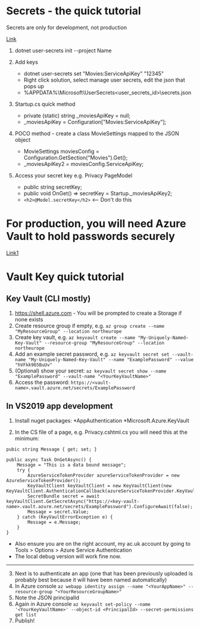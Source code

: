 ﻿# Secrets - the quick tutorial

Secrets are only for development, not production

[Link](https://docs.microsoft.com/en-us/aspnet/core/security/app-secrets?view=aspnetcore-3.0&tabs=windows)

1. dotnet user-secrets init --project Name
2. Add keys
	* dotnet user-secrets set "Movies:ServiceApiKey" "12345"
	* Right click solution, select manage user secrets, edit the json that pops up
	* %APPDATA%\Microsoft\UserSecrets\<user_secrets_id>\secrets.json

3. Startup.cs quick method
	* private (static) string _moviesApiKey = null;
	* _moviesApiKey = Configuration["Movies:ServiceApiKey"];

4. POCO method - create a class MovieSettings mapped to the JSON object
	* MovieSettings moviesConfig = Configuration.GetSection("Movies").Get<MovieSettings>();
	* _moviesApiKey2 = moviesConfig.ServiceApiKey;

5. Access your secret key e.g. Privacy PageModel
	* public string secretKey;
	* public void OnGet() => secretKey = Startup._moviesApiKey2;
	* ```<h2>@Model.secretKey</h2>``` <-- Don't do this

# For production, you will need Azure Vault to hold passwords securely

[Link1](https://stackoverflow.com/questions/40131672/storing-production-secrets-in-asp-net-core)

# Vault Key quick tutorial

## Key Vault (CLI mostly)

1. https://shell.azure.com - You will be prompted to create a Storage if none exists
2. Create resource group if empty, e.g.
`az group create --name "MyResourceGroup" --location northeurope`
3. Create key vault, e.g.
`az keyvault create --name "My-Uniquely-Named-Key-Vault" --resource-group "MyResourceGroup" --location northeurope`
4. Add an example secret password, e.g.
`az keyvault secret set --vault-name "My-Uniquely-Named-Key-Vault" --name "ExamplePassword" --value "hVFkk965BuUv"`
5. (Optional) show your secret:
`az keyvault secret show --name "ExamplePassword" --vault-name "<YourKeyVaultName>"`
6. Access the password:
`https://<vault-name>.vault.azure.net/secrets/ExamplePassword`

## In VS2019 app development

1. Install nuget packages:
*AppAuthentication
*Microsoft.Azure.KeyVault

2. In the CS file of a page, e.g. Privacy.cshtml.cs you will need this at the minimum:

```
pubic string Message { get; set; }

public async Task OnGetAsync() {
    Message = "This is a data bound message";
    try {
        AzureServiceTokenProvider azureServiceTokenProvider = new AzureServiceTokenProvider();
        KeyVaultClient keyVaultClient = new KeyVaultClient(new KeyVaultClient.AuthenticationCallback(azureServiceTokenProvider.KeyVaultTokenCallback));
        SecretBundle secret = await keyVaultClient.GetSecretAsync("https://<key-vault-name>.vault.azure.net/secrets/ExamplePassword").ConfigureAwait(false);
        Message = secret.Value;
    } catch (KeyVaultErrorException e) {
        Message = e.Message;
    }
}
```

* Also ensure you are on the right account, my ac.uk account by going to Tools > Options > Azure Service Authentication
* The local debug version will work fine now.

------------

3. Next is to authenticate an app (one that has been previously uploaded is probably best because it will have been named automatically)
4. In Azure console
`az webapp identity assign --name "<YourAppName>" --resource-group "<YourResourceGroupName>"`
5. Note the JSON principalId
6. Again in Azure console
`az keyvault set-policy --name '<YourKeyVaultName>' --object-id <PrincipalId> --secret-permissions get list`
7. Publish!

